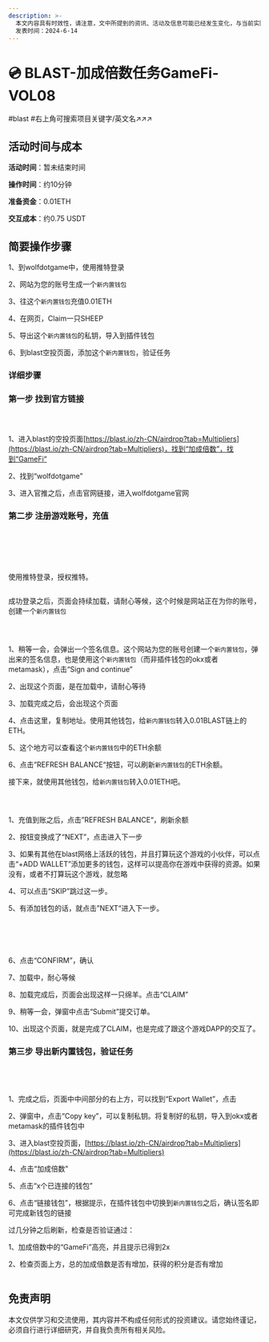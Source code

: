 ```yaml
---
description: >-
  本文内容具有时效性，请注意，文中所提到的资讯、活动及信息可能已经发生变化，与当前实际情况有所不同。我们建议您在做出任何决策之前，始终进行自主研究和验证。
  发表时间：2024-6-14
---
```


# 💿 BLAST-加成倍数任务GameFi-VOL08

\#blast #右上角可搜索项目关键字/英文名↗↗↗

## 活动时间与成本 <a href="#huo-dong-shi-jian-yu-cheng-ben" id="huo-dong-shi-jian-yu-cheng-ben"></a>

**活动时间**：暂未结束时间

**操作时间**：约10分钟

**准备资金**：0.01ETH

**交互成本**：约0.75 USDT

## 简要操作步骤 <a href="#jian-yao-cao-zuo-bu-zhou" id="jian-yao-cao-zuo-bu-zhou"></a>

1、到wolfdotgame中，使用推特登录

2、网站为您的账号生成一个`新内置钱包`

3、往这个`新内置钱包`充值0.01ETH

4、在网页，Claim一只SHEEP

5、导出这个`新内置钱包`的私钥，导入到插件钱包

6、到blast空投页面，添加这个`新内置钱包`，验证任务

### 详细步骤 <a href="#xiang-xi-bu-zhou" id="xiang-xi-bu-zhou"></a>

### **第一步 找到官方链接**

<figure><img src="../../.gitbook/assets/image (177).png" alt=""><figcaption></figcaption></figure>

<figure><img src="../../.gitbook/assets/image (178).png" alt=""><figcaption></figcaption></figure>

<figure><img src="../../.gitbook/assets/image (179).png" alt=""><figcaption></figcaption></figure>

1、进入blast的空投页面[https://blast.io/zh-CN/airdrop?tab=Multipliers](https://blast.io/zh-CN/airdrop?tab=Multipliers)，找到“加成倍数”，找到“GameFi“

2、找到“wolfdotgame”

3、进入官推之后，点击官网链接，进入wolfdotgame官网

### **第二步 注册游戏账号，充值**

<figure><img src="../../.gitbook/assets/image (180).png" alt=""><figcaption></figcaption></figure>

<figure><img src="../../.gitbook/assets/image (181).png" alt=""><figcaption></figcaption></figure>

<figure><img src="../../.gitbook/assets/image (182).png" alt=""><figcaption></figcaption></figure>

<figure><img src="../../.gitbook/assets/image (183).png" alt=""><figcaption></figcaption></figure>

<figure><img src="../../.gitbook/assets/image (184).png" alt=""><figcaption></figcaption></figure>

<figure><img src="../../.gitbook/assets/image (185).png" alt=""><figcaption></figcaption></figure>

使用推特登录，授权推特。

<figure><img src="../../.gitbook/assets/image (186).png" alt=""><figcaption></figcaption></figure>

成功登录之后，页面会持续加载，请耐心等候，这个时候是网站正在为你的账号，创建一个`新内置钱包`

<figure><img src="../../.gitbook/assets/image (187).png" alt=""><figcaption></figcaption></figure>

<figure><img src="../../.gitbook/assets/image (188).png" alt=""><figcaption></figcaption></figure>

<figure><img src="../../.gitbook/assets/image (189).png" alt=""><figcaption></figcaption></figure>

1、稍等一会，会弹出一个签名信息。这个网站为您的账号创建一个`新内置钱包`，弹出来的签名信息，也是使用这个`新内置钱包`（而非插件钱包的okx或者metamask），点击“Sign and continue”

2、出现这个页面，是在加载中，请耐心等待

3、加载完成之后，会出现这个页面

4、点击这里，复制地址。使用其他钱包，给`新内置钱包`转入0.01BLAST链上的ETH。

5、这个地方可以查看这个`新内置钱包`中的ETH余额

6、点击”REFRESH BALANCE“按钮，可以刷新`新内置钱包`的ETH余额。

接下来，就使用其他钱包，给`新内置钱包`转入0.01ETH吧。

<figure><img src="../../.gitbook/assets/image (190).png" alt=""><figcaption></figcaption></figure>

<figure><img src="../../.gitbook/assets/image (191).png" alt=""><figcaption></figcaption></figure>

<figure><img src="../../.gitbook/assets/image (192).png" alt=""><figcaption></figcaption></figure>

1、充值到账之后，点击”REFRESH BALANCE“，刷新余额

2、按钮变换成了“NEXT”，点击进入下一步

3、如果有其他在blast网络上活跃的钱包，并且打算玩这个游戏的小伙伴，可以点击“+ADD WALLET”添加更多的钱包，这样可以提高你在游戏中获得的资源。如果没有，或者不打算玩这个游戏，就忽略

4、可以点击“SKIP”跳过这一步。

5、有添加钱包的话，就点击”NEXT“进入下一步。

<figure><img src="../../.gitbook/assets/image (193).png" alt=""><figcaption></figcaption></figure>

<figure><img src="../../.gitbook/assets/image (194).png" alt=""><figcaption></figcaption></figure>

<figure><img src="../../.gitbook/assets/image (195).png" alt=""><figcaption></figcaption></figure>

<figure><img src="../../.gitbook/assets/image (196).png" alt=""><figcaption></figcaption></figure>

<figure><img src="../../.gitbook/assets/image (197).png" alt=""><figcaption></figcaption></figure>

6、点击“CONFIRM”，确认

7、加载中，耐心等候

8、加载完成后，页面会出现这样一只绵羊。点击“CLAIM”

9、稍等一会，弹窗中点击“Submit”提交订单。

10、出现这个页面，就是完成了CLAIM，也是完成了跟这个游戏DAPP的交互了。

### **第三步 导出新内置钱包，验证任务**

<figure><img src="../../.gitbook/assets/image (198).png" alt=""><figcaption></figcaption></figure>

<figure><img src="../../.gitbook/assets/image (199).png" alt=""><figcaption></figcaption></figure>

<figure><img src="../../.gitbook/assets/image (200).png" alt=""><figcaption></figcaption></figure>

<figure><img src="../../.gitbook/assets/image (201).png" alt=""><figcaption></figcaption></figure>

1、完成之后，页面中中间部分的右上方，可以找到“Export Wallet”，点击

2、弹窗中，点击“Copy key”，可以复制私钥。将复制好的私钥，导入到okx或者metamask的插件钱包中

3、进入blast空投页面，[https://blast.io/zh-CN/airdrop?tab=Multipliers](https://blast.io/zh-CN/airdrop?tab=Multipliers)

4、点击“加成倍数"

5、点击“x个已连接的钱包”

6、点击“链接钱包”，根据提示，在插件钱包中切换到`新内置钱包`之后，确认签名即可完成新钱包的链接



过几分钟之后刷新，检查是否验证通过：

1、加成倍数中的“GameFi”高亮，并且提示已得到2x

2、检查页面上方，总的加成倍数是否有增加，获得的积分是否有增加

<figure><img src="../../.gitbook/assets/image (202).png" alt=""><figcaption></figcaption></figure>

## 免责声明 <a href="#mian-ze-sheng-ming" id="mian-ze-sheng-ming"></a>

本文仅供学习和交流使用，其内容并不构成任何形式的投资建议。请您始终谨记，必须自行进行详细研究，并自我负责所有相关风险。
